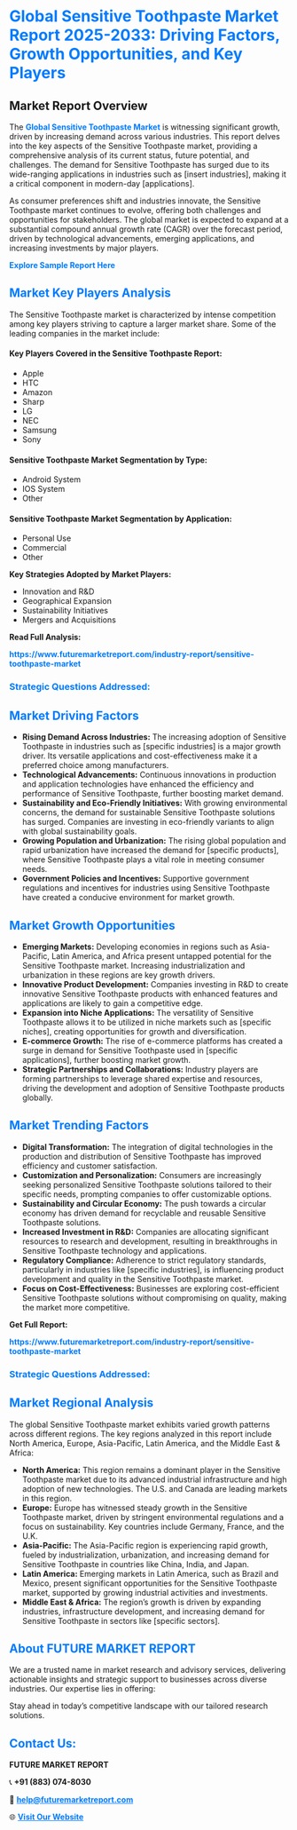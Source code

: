 <h1 style="color: #007BFF;">Global Sensitive Toothpaste Market Report 2025-2033: Driving Factors, Growth Opportunities, and Key Players</h1>

<section id="overview">
<h2>Market Report Overview</h2>
<p>The <a href="https://www.futuremarketreport.com/industry-report/sensitive-toothpaste-market" style="color: #007BFF; text-decoration: none;"><strong>Global Sensitive Toothpaste Market</strong></a> is witnessing significant growth, driven by increasing demand across various industries. This report delves into the key aspects of the Sensitive Toothpaste market, providing a comprehensive analysis of its current status, future potential, and challenges. The demand for Sensitive Toothpaste has surged due to its wide-ranging applications in industries such as [insert industries], making it a critical component in modern-day [applications].</p>
<p>As consumer preferences shift and industries innovate, the Sensitive Toothpaste market continues to evolve, offering both challenges and opportunities for stakeholders. The global market is expected to expand at a substantial compound annual growth rate (CAGR) over the forecast period, driven by technological advancements, emerging applications, and increasing investments by major players.</p>
</section>

<section id="overview">
<p><a href="https://www.futuremarketreport.com/request-sample/reportId=33993" style="color: #007BFF; text-decoration: none;"><strong>Explore Sample Report Here</strong></a></p>
</section>

<section id="key-players">
<h2 style="color: #007BFF;">Market Key Players Analysis</h2>
<p>The Sensitive Toothpaste market is characterized by intense competition among key players striving to capture a larger market share. Some of the leading companies in the market include:</p>
<h4>Key Players Covered in the Sensitive Toothpaste Report:</h4>
<ul><li>Apple</li><li>HTC</li><li>Amazon</li><li>Sharp</li><li>LG</li><li>NEC</li><li>Samsung</li><li>Sony</li></ul>
<h4>Sensitive Toothpaste Market Segmentation by Type:</h4>
<ul><li>Android System</li><li>IOS System</li><li>Other</li></ul>

<h4>Sensitive Toothpaste Market Segmentation by Application:</h4>
<ul><li>Personal Use</li><li>Commercial</li><li>Other</li></ul>
<p><strong>Key Strategies Adopted by Market Players:</strong></p>
<ul>
<li>Innovation and R&D</li>
<li>Geographical Expansion</li>
<li>Sustainability Initiatives</li>
<li>Mergers and Acquisitions</li>
</ul>
</section>

<section>
<p><strong>Read Full Analysis: </strong></p><a href="https://www.futuremarketreport.com/industry-report/sensitive-toothpaste-market" style="color: #007BFF; text-decoration: none;"><strong>https://www.futuremarketreport.com/industry-report/sensitive-toothpaste-market</strong></a>
<h3 style="color: #007BFF;">Strategic Questions Addressed:</h3>
</section>

<section id="driving-factors">
<h2 style="color: #007BFF;">Market Driving Factors</h2>
<ul>
<li><strong>Rising Demand Across Industries:</strong> The increasing adoption of Sensitive Toothpaste in industries such as [specific industries] is a major growth driver. Its versatile applications and cost-effectiveness make it a preferred choice among manufacturers.</li>
<li><strong>Technological Advancements:</strong> Continuous innovations in production and application technologies have enhanced the efficiency and performance of Sensitive Toothpaste, further boosting market demand.</li>
<li><strong>Sustainability and Eco-Friendly Initiatives:</strong> With growing environmental concerns, the demand for sustainable Sensitive Toothpaste solutions has surged. Companies are investing in eco-friendly variants to align with global sustainability goals.</li>
<li><strong>Growing Population and Urbanization:</strong> The rising global population and rapid urbanization have increased the demand for [specific products], where Sensitive Toothpaste plays a vital role in meeting consumer needs.</li>
<li><strong>Government Policies and Incentives:</strong> Supportive government regulations and incentives for industries using Sensitive Toothpaste have created a conducive environment for market growth.</li>
</ul>
</section>

<section id="growth-opportunities">
<h2 style="color: #007BFF;">Market Growth Opportunities</h2>
<ul>
<li><strong>Emerging Markets:</strong> Developing economies in regions such as Asia-Pacific, Latin America, and Africa present untapped potential for the Sensitive Toothpaste market. Increasing industrialization and urbanization in these regions are key growth drivers.</li>
<li><strong>Innovative Product Development:</strong> Companies investing in R&D to create innovative Sensitive Toothpaste products with enhanced features and applications are likely to gain a competitive edge.</li>
<li><strong>Expansion into Niche Applications:</strong> The versatility of Sensitive Toothpaste allows it to be utilized in niche markets such as [specific niches], creating opportunities for growth and diversification.</li>
<li><strong>E-commerce Growth:</strong> The rise of e-commerce platforms has created a surge in demand for Sensitive Toothpaste used in [specific applications], further boosting market growth.</li>
<li><strong>Strategic Partnerships and Collaborations:</strong> Industry players are forming partnerships to leverage shared expertise and resources, driving the development and adoption of Sensitive Toothpaste products globally.</li>
</ul>
</section>

<section id="trending-factors">
<h2 style="color: #007BFF;">Market Trending Factors</h2>
<ul>
<li><strong>Digital Transformation:</strong> The integration of digital technologies in the production and distribution of Sensitive Toothpaste has improved efficiency and customer satisfaction.</li>
<li><strong>Customization and Personalization:</strong> Consumers are increasingly seeking personalized Sensitive Toothpaste solutions tailored to their specific needs, prompting companies to offer customizable options.</li>
<li><strong>Sustainability and Circular Economy:</strong> The push towards a circular economy has driven demand for recyclable and reusable Sensitive Toothpaste solutions.</li>
<li><strong>Increased Investment in R&D:</strong> Companies are allocating significant resources to research and development, resulting in breakthroughs in Sensitive Toothpaste technology and applications.</li>
<li><strong>Regulatory Compliance:</strong> Adherence to strict regulatory standards, particularly in industries like [specific industries], is influencing product development and quality in the Sensitive Toothpaste market.</li>
<li><strong>Focus on Cost-Effectiveness:</strong> Businesses are exploring cost-efficient Sensitive Toothpaste solutions without compromising on quality, making the market more competitive.</li>
</ul>
</section>

<section>
<p><strong>Get Full Report: </strong></p><a href="https://www.futuremarketreport.com/industry-report/sensitive-toothpaste-market" style="color: #007BFF; text-decoration: none;"><strong>https://www.futuremarketreport.com/industry-report/sensitive-toothpaste-market</strong></a>
<h3 style="color: #007BFF;">Strategic Questions Addressed:</h3>
</section>


<section id="regional-analysis">
<h2 style="color: #007BFF;">Market Regional Analysis</h2>
<p>The global Sensitive Toothpaste market exhibits varied growth patterns across different regions. The key regions analyzed in this report include North America, Europe, Asia-Pacific, Latin America, and the Middle East & Africa:</p>
<ul>
<li><strong>North America:</strong> This region remains a dominant player in the Sensitive Toothpaste market due to its advanced industrial infrastructure and high adoption of new technologies. The U.S. and Canada are leading markets in this region.</li>
<li><strong>Europe:</strong> Europe has witnessed steady growth in the Sensitive Toothpaste market, driven by stringent environmental regulations and a focus on sustainability. Key countries include Germany, France, and the U.K.</li>
<li><strong>Asia-Pacific:</strong> The Asia-Pacific region is experiencing rapid growth, fueled by industrialization, urbanization, and increasing demand for Sensitive Toothpaste in countries like China, India, and Japan.</li>
<li><strong>Latin America:</strong> Emerging markets in Latin America, such as Brazil and Mexico, present significant opportunities for the Sensitive Toothpaste market, supported by growing industrial activities and investments.</li>
<li><strong>Middle East & Africa:</strong> The region’s growth is driven by expanding industries, infrastructure development, and increasing demand for Sensitive Toothpaste in sectors like [specific sectors].</li>
</ul>
</section>

<footer>
<h2 style="color: #007BFF;">About FUTURE MARKET REPORT</h2>
<p>We are a trusted name in market research and advisory services, delivering actionable insights and strategic support to businesses across diverse industries. Our expertise lies in offering:</p>

<p>Stay ahead in today’s competitive landscape with our tailored research solutions.</p>

<h2 style="color: #007BFF;">Contact Us:</h2>
<p><strong>FUTURE MARKET REPORT</strong></p>
<p>📞 <strong>+91 (883) 074-8030</strong></p>
<p>📧 <strong><a href="mailto:help@futuremarketreport.com" style="color: #007BFF;">help@futuremarketreport.com</a></strong></p>
<p>🌐 <strong><a href="https://www.futuremarketreport.com/" style="color: #007BFF;">Visit Our Website</a></strong></p>
</footer>